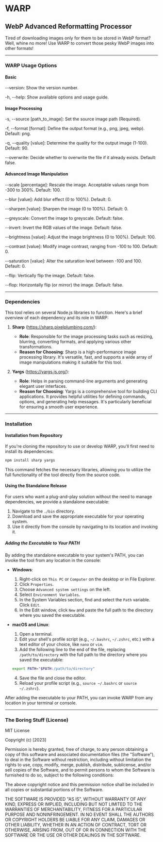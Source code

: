 # WARP

## WebP Advanced Reformatting Processor

Tired of downloading images only for them to be stored in WebP format?
Well, whine no more! Use WARP to convert those pesky WebP images into other formats!

---

### WARP Usage Options

#### Basic

--version:
Show the version number.

-h, --help:
Show available options and usage guide.

#### Image Processing

-s, --source [path_to_image]:
Set the source image path (Required).

-f, --format [format]:
Define the output format (e.g., png, jpeg, webp).
Default: png.

-q, --quality [value]:
Determine the quality for the output image (1-100).
Default: 90.

--overwrite:
Decide whether to overwrite the file if it already exists.
Default: false.

#### Advanced Image Manipulation

--scale [percentage]:
Rescale the image. Acceptable values range from -300 to 300%.
Default: 100.

--blur [value]:
Add blur effect (0 to 100%).
Default: 0.

--sharpen [value]:
Sharpen the image (0 to 100%).
Default: 0.

--greyscale:
Convert the image to greyscale.
Default: false.

--invert:
Invert the RGB values of the image.
Default: false.

--brightness [value]:
Adjust the image brightness (0 to 100%).
Default: 100.

--contrast [value]:
Modify image contrast, ranging from -100 to 100.
Default: 0.

--saturation [value]:
Alter the saturation level between -100 and 100.
Default: 0.

--flip:
Vertically flip the image.
Default: false.

--flop:
Horizontally flip (or mirror) the image.
Default: false.

---

### Dependencies

This tool relies on several Node.js libraries to function. Here's a brief overview of each dependency and its role in WARP:

1. **Sharp** (<https://sharp.pixelplumbing.com/>):

   - **Role**: Responsible for the image processing tasks such as resizing, blurring, converting formats, and applying various other transformations.
   - **Reason for Choosing**: Sharp is a high-performance image processing library. It's versatile, fast, and supports a wide array of image manipulations making it suitable for this tool.

2. **Yargs** (<https://yargs.js.org/>):
   - **Role**: Helps in parsing command-line arguments and generating elegant user interfaces.
   - **Reason for Choosing**: Yargs is a comprehensive tool for building CLI applications. It provides helpful utilities for defining commands, options, and generating help messages. It's particularly beneficial for ensuring a smooth user experience.

---

### Installation

#### Installation from Repository

If you're cloning the repository to use or develop WARP, you'll first need to install its dependencies:

```bash
npm install sharp yargs
```

This command fetches the necessary libraries, allowing you to utilize the full functionality of the tool directly from the source code.

#### Using the Standalone Release

For users who want a plug-and-play solution without the need to manage dependencies, we provide a standalone executable:

1. Navigate to the `./bin` directory.
2. Download and save the appropriate executable for your operating system.
3. Use it directly from the console by navigating to its location and invoking it.

##### Adding the Executable to Your PATH

By adding the standalone executable to your system's PATH, you can invoke the tool from any location in the console:

- **Windows**:

  1. Right-click on `This PC` or `Computer` on the desktop or in File Explorer.
  2. Click `Properties`.
  3. Choose `Advanced system settings` on the left.
  4. Select `Environment Variables`.
  5. In the System Variables section, find and select the `Path` variable. Click `Edit`.
  6. In the Edit window, click `New` and paste the full path to the directory where you saved the executable.

- **macOS and Linux**:

  1. Open a terminal.
  2. Edit your shell's profile script (e.g., `~/.bashrc`, `~/.zshrc`, etc.) with a text editor of your choice, like `nano` or `vim`.
  3. Add the following line to the end of the file, replacing `/path/to/directory` with the full path to the directory where you saved the executable:

  ```bash
  export PATH="$PATH:/path/to/directory"
  ```

  4. Save the file and close the editor.
  5. Reload your profile script (e.g., `source ~/.bashrc` or `source ~/.zshrc`).

After adding the executable to your PATH, you can invoke WARP from any location in your terminal or console.

---

### The Boring Stuff (License)

MIT License

Copyright (c) [2023]

Permission is hereby granted, free of charge, to any person obtaining a copy
of this software and associated documentation files (the "Software"), to deal
in the Software without restriction, including without limitation the rights
to use, copy, modify, merge, publish, distribute, sublicense, and/or sell
copies of the Software, and to permit persons to whom the Software is
furnished to do so, subject to the following conditions:

The above copyright notice and this permission notice shall be included in all
copies or substantial portions of the Software.

THE SOFTWARE IS PROVIDED "AS IS", WITHOUT WARRANTY OF ANY KIND, EXPRESS OR
IMPLIED, INCLUDING BUT NOT LIMITED TO THE WARRANTIES OF MERCHANTABILITY,
FITNESS FOR A PARTICULAR PURPOSE AND NONINFRINGEMENT. IN NO EVENT SHALL THE
AUTHORS OR COPYRIGHT HOLDERS BE LIABLE FOR ANY CLAIM, DAMAGES OR OTHER
LIABILITY, WHETHER IN AN ACTION OF CONTRACT, TORT OR OTHERWISE, ARISING FROM,
OUT OF OR IN CONNECTION WITH THE SOFTWARE OR THE USE OR OTHER DEALINGS IN THE
SOFTWARE.
